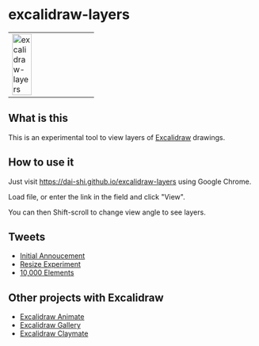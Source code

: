 # excalidraw-layers

<table><tr><td>
<img alt="excalidraw-layers" src="https://user-images.githubusercontent.com/490574/84715579-d2418880-afab-11ea-95c5-3ea0724de7c4.gif" width="50%" />
</td></tr></table>

## What is this

This is an experimental tool to view layers of
[Excalidraw](https://excalidraw.com) drawings.

## How to use it

Just visit <https://dai-shi.github.io/excalidraw-layers> using Google Chrome.

Load file, or enter the link in the field and click "View".

You can then Shift-scroll to change view angle to see layers.

## Tweets

- [Initial Annoucement](https://twitter.com/dai_shi/status/1271080071613149185)
- [Resize Experiment](https://twitter.com/dai_shi/status/1277060881747066881)
- [10,000 Elements](https://twitter.com/dai_shi/status/1281428956286091265)

## Other projects with Excalidraw

- [Excalidraw Animate](https://github.com/dai-shi/excalidraw-animate)
- [Excalidraw Gallery](https://github.com/dai-shi/excalidraw-gallery)
- [Excalidraw Claymate](https://github.com/dai-shi/excalidraw-claymate)
